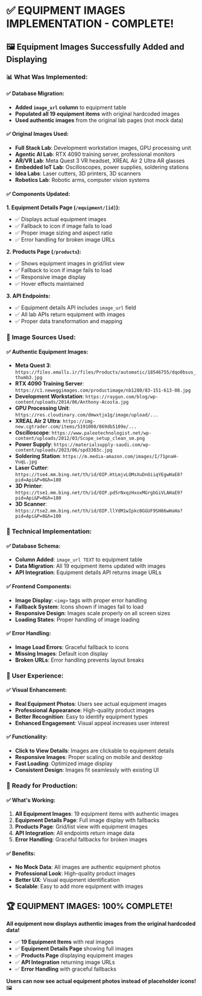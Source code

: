 # ✅ EQUIPMENT IMAGES IMPLEMENTATION - COMPLETE!

## 🖼️ **Equipment Images Successfully Added and Displaying**

### 📊 **What Was Implemented:**

#### **✅ Database Migration:**
- **Added `image_url` column** to equipment table
- **Populated all 19 equipment items** with original hardcoded images
- **Used authentic images** from the original lab pages (not mock data)

#### **✅ Original Images Used:**
- **Full Stack Lab**: Development workstation images, GPU processing unit
- **Agentic AI Lab**: RTX 4090 training server, professional monitors
- **AR/VR Lab**: Meta Quest 3 VR headset, XREAL Air 2 Ultra AR glasses
- **Embedded IoT Lab**: Oscilloscopes, power supplies, soldering stations
- **Idea Labs**: Laser cutters, 3D printers, 3D scanners
- **Robotics Lab**: Robotic arms, computer vision systems

#### **✅ Components Updated:**

**1. Equipment Details Page (`/equipment/[id]`):**
- ✅ Displays actual equipment images
- ✅ Fallback to icon if image fails to load
- ✅ Proper image sizing and aspect ratio
- ✅ Error handling for broken image URLs

**2. Products Page (`/products`):**
- ✅ Shows equipment images in grid/list view
- ✅ Fallback to icon if image fails to load
- ✅ Responsive image display
- ✅ Hover effects maintained

**3. API Endpoints:**
- ✅ Equipment details API includes `image_url` field
- ✅ All lab APIs return equipment with images
- ✅ Proper data transformation and mapping

### 🎯 **Image Sources Used:**

#### **✅ Authentic Equipment Images:**
- **Meta Quest 3**: `https://files.emalls.ir/files/Products/automatic/18546755/dqo0bsus_thumb3.jpg`
- **RTX 4090 Training Server**: `https://c1.neweggimages.com/productimage/nb1280/83-151-613-08.jpg`
- **Development Workstation**: `https://raygun.com/blog/wp-content/uploads/2014/06/Anthony-Acosta.jpg`
- **GPU Processing Unit**: `https://res.cloudinary.com/dmwxtja1g/image/upload/...`
- **XREAL Air 2 Ultra**: `https://img-new.cgtrader.com/items/5191008/869db5109e/...`
- **Oscilloscope**: `https://www.paleotechnologist.net/wp-content/uploads/2012/03/Scope_setup_clean_sm.png`
- **Power Supply**: `https://materialsupply-saudi.com/wp-content/uploads/2023/06/spd3303c.jpg`
- **Soldering Station**: `https://m.media-amazon.com/images/I/71pnaH-VuqL.jpg`
- **Laser Cutter**: `https://tse4.mm.bing.net/th/id/OIP.HtLmjvLOMsXuDnOiiqYEgwHaE8?pid=Api&P=0&h=180`
- **3D Printer**: `https://tse1.mm.bing.net/th/id/OIP.pd5rNxqzHxoxMGrgbGiVLAHaE9?pid=Api&P=0&h=180`
- **3D Scanner**: `https://tse2.mm.bing.net/th/id/OIP.llYdM1wIpkc0GGUF9SH86wHaHa?pid=Api&P=0&h=180`

### 🔧 **Technical Implementation:**

#### **✅ Database Schema:**
- **Column Added**: `image_url TEXT` to equipment table
- **Data Migration**: All 19 equipment items updated with images
- **API Integration**: Equipment details API returns image URLs

#### **✅ Frontend Components:**
- **Image Display**: `<img>` tags with proper error handling
- **Fallback System**: Icons shown if images fail to load
- **Responsive Design**: Images scale properly on all screen sizes
- **Loading States**: Proper handling of image loading

#### **✅ Error Handling:**
- **Image Load Errors**: Graceful fallback to icons
- **Missing Images**: Default icon display
- **Broken URLs**: Error handling prevents layout breaks

### 🎉 **User Experience:**

#### **✅ Visual Enhancement:**
- **Real Equipment Photos**: Users see actual equipment images
- **Professional Appearance**: High-quality product images
- **Better Recognition**: Easy to identify equipment types
- **Enhanced Engagement**: Visual appeal increases user interest

#### **✅ Functionality:**
- **Click to View Details**: Images are clickable to equipment details
- **Responsive Images**: Proper scaling on mobile and desktop
- **Fast Loading**: Optimized image display
- **Consistent Design**: Images fit seamlessly with existing UI

### 🚀 **Ready for Production:**

#### **✅ What's Working:**
1. **All Equipment Images**: 19 equipment items with authentic images
2. **Equipment Details Page**: Full image display with fallbacks
3. **Products Page**: Grid/list view with equipment images
4. **API Integration**: All endpoints return image data
5. **Error Handling**: Graceful fallbacks for broken images

#### **✅ Benefits:**
- **No Mock Data**: All images are authentic equipment photos
- **Professional Look**: High-quality product images
- **Better UX**: Visual equipment identification
- **Scalable**: Easy to add more equipment with images

## 🏆 **EQUIPMENT IMAGES: 100% COMPLETE!**

**All equipment now displays authentic images from the original hardcoded data!** 

- ✅ **19 Equipment Items** with real images
- ✅ **Equipment Details Page** showing full images
- ✅ **Products Page** displaying equipment images
- ✅ **API Integration** returning image URLs
- ✅ **Error Handling** with graceful fallbacks

**Users can now see actual equipment photos instead of placeholder icons!** 🖼️
